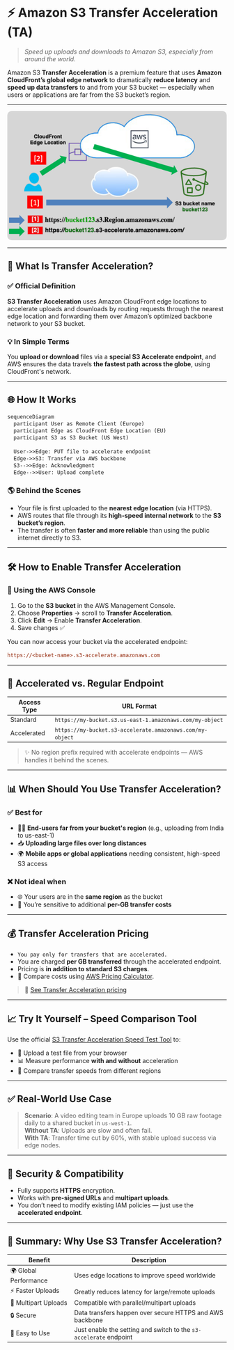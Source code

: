 # ⚡ **Amazon S3 Transfer Acceleration (TA)**

> _Speed up uploads and downloads to Amazon S3, especially from around the world._

Amazon S3 **Transfer Acceleration** is a premium feature that uses **Amazon CloudFront’s global edge network** to dramatically **reduce latency** and **speed up data transfers** to and from your S3 bucket — especially when users or applications are far from the S3 bucket’s region.

---

<div align="center">
  <img src="images/s3-transfer-acceleration.png" alt="S3 Transfer Acceleration Diagram" style="border-radius: 10px;">
</div>

---

## 🚀 **What Is Transfer Acceleration?**

### ✅ **Official Definition**

**S3 Transfer Acceleration** uses Amazon CloudFront edge locations to accelerate uploads and downloads by routing requests through the nearest edge location and forwarding them over Amazon’s optimized backbone network to your S3 bucket.

### 💡 In Simple Terms

You **upload or download** files via a **special S3 Accelerate endpoint**, and AWS ensures the data travels **the fastest path across the globe**, using CloudFront's network.

---

## 🌐 **How It Works**

```mermaid
sequenceDiagram
  participant User as Remote Client (Europe)
  participant Edge as CloudFront Edge Location (EU)
  participant S3 as S3 Bucket (US West)

  User->>Edge: PUT file to accelerate endpoint
  Edge->>S3: Transfer via AWS backbone
  S3-->>Edge: Acknowledgment
  Edge-->>User: Upload complete
```

### 🌎 Behind the Scenes

- Your file is first uploaded to the **nearest edge location** (via HTTPS).
- AWS routes that file through its **high-speed internal network** to the **S3 bucket’s region**.
- The transfer is often **faster and more reliable** than using the public internet directly to S3.

---

## 🛠️ **How to Enable Transfer Acceleration**

### 🔧 Using the AWS Console

1. Go to the **S3 bucket** in the AWS Management Console.
2. Choose **Properties** → scroll to **Transfer Acceleration**.
3. Click **Edit** → Enable **Transfer Acceleration**.
4. Save changes ✅

You can now access your bucket via the accelerated endpoint:

```ini
https://<bucket-name>.s3-accelerate.amazonaws.com
```

---

## 🔗 **Accelerated vs. Regular Endpoint**

| Access Type | URL Format                                                |
| ----------- | --------------------------------------------------------- |
| Standard    | `https://my-bucket.s3.us-east-1.amazonaws.com/my-object`  |
| Accelerated | `https://my-bucket.s3-accelerate.amazonaws.com/my-object` |

> ✨ No region prefix required with accelerate endpoints — AWS handles it behind the scenes.

---

## 📊 **When Should You Use Transfer Acceleration?**

### ✅ Best for

- 🧍‍♂️ **End-users far from your bucket's region** (e.g., uploading from India to us-east-1)
- 📥 **Uploading large files over long distances**
- 🌍 **Mobile apps or global applications** needing consistent, high-speed S3 access

### ❌ Not ideal when

- 🌐 Your users are in the **same region** as the bucket
- 💸 You’re sensitive to additional **per-GB transfer costs**

---

## 💰 **Transfer Acceleration Pricing**

- `You pay only for transfers that are accelerated.`
- You are charged **per GB transferred** through the accelerated endpoint.
- Pricing is **in addition to standard S3 charges**.
- 🧮 Compare costs using [AWS Pricing Calculator](https://calculator.aws.amazon.com/).

> 🔗 [See Transfer Acceleration pricing](https://aws.amazon.com/s3/pricing/)

---

## 📈 **Try It Yourself – Speed Comparison Tool**

Use the official [S3 Transfer Acceleration Speed Test Tool](https://s3-accelerate-speedtest.s3-accelerate.amazonaws.com/en/accelerate-speed-comparsion.html) to:

- 🚀 Upload a test file from your browser
- 📊 Measure performance **with and without** acceleration
- 🧭 Compare transfer speeds from different regions

---

## ✅ **Real-World Use Case**

> **Scenario**: A video editing team in Europe uploads 10 GB raw footage daily to a shared bucket in `us-west-1`.  
> **Without TA**: Uploads are slow and often fail.  
> **With TA**: Transfer time cut by 60%, with stable upload success via edge nodes.

---

## 🔐 **Security & Compatibility**

- Fully supports **HTTPS** encryption.
- Works with **pre-signed URLs** and **multipart uploads**.
- You don’t need to modify existing IAM policies — just use the **accelerated endpoint**.

---

## 🧠 Summary: Why Use S3 Transfer Acceleration?

| Benefit               | Description                                                        |
| --------------------- | ------------------------------------------------------------------ |
| 🌍 Global Performance | Uses edge locations to improve speed worldwide                     |
| ⚡ Faster Uploads     | Greatly reduces latency for large/remote uploads                   |
| 🔁 Multipart Uploads  | Compatible with parallel/multipart uploads                         |
| 🔒 Secure             | Data transfers happen over secure HTTPS and AWS backbone           |
| 💬 Easy to Use        | Just enable the setting and switch to the `s3-accelerate` endpoint |
